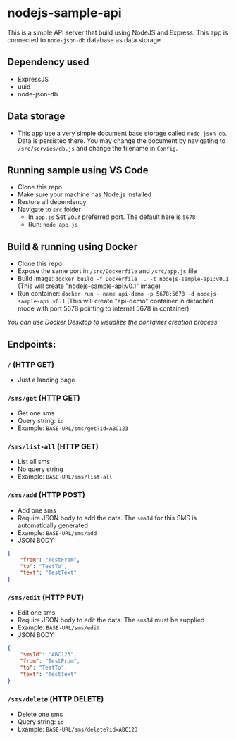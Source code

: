 # nodejs-sample-api

This is a simple API server that build using NodeJS and Express. This app is connected to `node-json-db` database as data storage

## Dependency used
- ExpressJS
- uuid
- node-json-db

## Data storage
- This app use a very simple document base storage called `node-json-db`. Data is persisted there. You may change the document by navigating to `/src/servies/db.js` and change the filename in `Config`.

## Running sample using VS Code
- Clone this repo
- Make sure your machine has Node.js installed
- Restore all dependency
- Navigate to `src` folder
  - In `app.js` Set your preferred port. The default here is `5678`
  - Run: `node app.js`

## Build & running using Docker
- Clone this repo
- Expose the same port in `/src/Dockerfile` and `/src/app.js` file
- Build image: `docker build -f Dockerfile .. -t nodejs-sample-api:v0.1` (This will create "nodejs-sample-api:v0.1" image)
- Run container: `docker run --name api-demo -p 5678:5678 -d nodejs-sample-api:v0.1` (This will create "api-demo" container in detached mode with port 5678 pointing to internal 5678 in container)

*You can use Docker Desktop to visualize the container creation process*

## Endpoints:
### `/` (HTTP GET)
- Just a landing page
### `/sms/get` (HTTP GET)
- Get one sms
- Query string: `id`
- Example: `BASE-URL/sms/get?id=ABC123`
### `/sms/list-all` (HTTP GET)
- List all sms
- No query string
- Example: `BASE-URL/sms/list-all`  
### `/sms/add` (HTTP POST)
 - Add one sms
 - Require JSON body to add the data. The `smsId` for this SMS is automatically generated
 - Example: `BASE-URL/sms/add`
 - JSON BODY:
```json
{
	"from": "TestFrom",
	"to": "TestTo",
	"text": "TestText"
}
```
### `/sms/edit` (HTTP PUT)
- Edit one sms
- Require JSON body to edit the data. The `smsId` must be supplied
- Example: `BASE-URL/sms/edit`
- JSON BODY:
```json
{
	"smsId": "ABC123",
	"from": "TestFrom",
	"to": "TestTo",
	"text": "TestText"
}
```
### `/sms/delete` (HTTP DELETE)
- Delete one sms
- Query string: `id`
- Example: `BASE-URL/sms/delete?id=ABC123`
